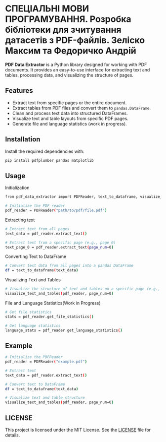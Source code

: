 # СПЕЦІАЛЬНІ МОВИ ПРОГРАМУВАННЯ. Розробка бібліотеки для зчитування датасетів з PDF-файлів. Зеліско Максим та Федоричко Андрій



**PDF Data Extractor** is a Python library designed for working with PDF documents. It provides an easy-to-use interface for extracting text and tables, processing data, and visualizing the structure of pages.

## Features

- Extract text from specific pages or the entire document.
- Extract tables from PDF files and convert them to `pandas.DataFrame`.
- Clean and process text data into structured DataFrames.
- Visualize text and table layouts from specific PDF pages.
- Generate file and language statistics (work in progress).

## Installation

Install the required dependencies with:

```bash
pip install pdfplumber pandas matplotlib

```
## Usage
Initialization
```bash
from pdf_data_extractor import PDFReader, text_to_dataframe, visualize_text_and_tables

# Initialize the PDF reader
pdf_reader = PDFReader("path/to/pdf/file.pdf")
```

Extracting text
```bash
# Extract text from all pages
text_data = pdf_reader.extract_text()

# Extract text from a specific page (e.g., page 0)
text_page_0 = pdf_reader.extract_text(page_num=0)
```
Converting Text to DataFrame
```bash
# Convert text data from all pages into a pandas DataFrame
df = text_to_dataframe(text_data)
```

Visualizing Text and Tables
```bash
# Visualize the structure of text and tables on a specific page (e.g., page 0)
visualize_text_and_tables(pdf_reader, page_num=0)
```

File and Language Statistics(Work in Progress)
```bash
# Get file statistics
stats = pdf_reader.get_file_statistics()

# Get language statistics
language_stats = pdf_reader.get_language_statistics()
```

## Example
```bash
# Initialize the PDFReader
pdf_reader = PDFReader("example.pdf")

# Extract text
text_data = pdf_reader.extract_text()

# Convert text to DataFrame
df = text_to_dataframe(text_data)

# Visualize text and table structure
visualize_text_and_tables(pdf_reader, page_num=0)
```
## LICENSE
This project is licensed under the MIT License. See the [LICENSE](LICENSE.txt) file for details.
